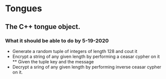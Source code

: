 # Tongues

## The C++ tongue object.

### What it should be able to do by 5-19-2020

* Generate a random tuple of integers of length 128 and cout it
* Encrypt a string of any given length by performing a ceasar cypher on it
	** Given the tuple key and the message
* Decrypt a sring of any given length by performing inverse ceasar cypher on it.
